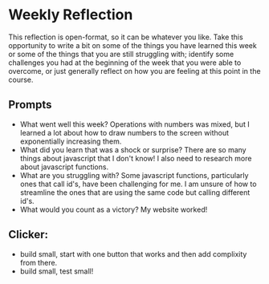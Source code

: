 # Weekly Reflection
This reflection is open-format, so it can be whatever you like. Take this opportunity to write a bit on some of the things you have learned this week or some of the things that you are still struggling with; identify some challenges you had at the beginning of the week that you were able to overcome, or just generally reflect on how you are feeling at this point in the course.

## Prompts
- What went well this week? Operations with numbers was mixed, but I learned a lot about how to draw numbers to the screen without exponentially increasing them.
- What did you learn that was a shock or surprise? There are so many things about javascript that I don't know! I also need to research more about javascript functions.
- What are you struggling with? Some javascript functions, particularly ones that call id's, have been challenging for me. I am unsure of how to streamline the ones that are using the same code but calling different id's. 
- What would you count as a victory? My website worked! 


## Clicker:
- build small, start with one button that works and then add complixity from there.
- build small, test small!